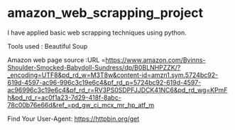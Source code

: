 # amazon_web_scrapping_project

I have applied basic web scrapping techniques using python.

Tools used : Beautiful Soup 

Amazon web page source :URL =https://www.amazon.com/Byinns-Shoulder-Smocked-Babydoll-Sundress/dp/B0BLNHPZZK/?_encoding=UTF8&pd_rd_w=M3T8w&content-id=amzn1.sym.5724bc92-619d-4597-ac96-996c3c19e6c4&pf_rd_p=5724bc92-619d-4597-ac96996c3c19e6c4&pf_rd_r=RV3PS0SDPFJJDCK41NC6&pd_rd_wg=KPmFh&pd_rd_r=ac0f1a23-7d29-418f-8abc-78c00b76e66d&ref_=pd_gw_ci_mcx_mr_hp_atf_m



Find Your User-Agent: https://httpbin.org/get
